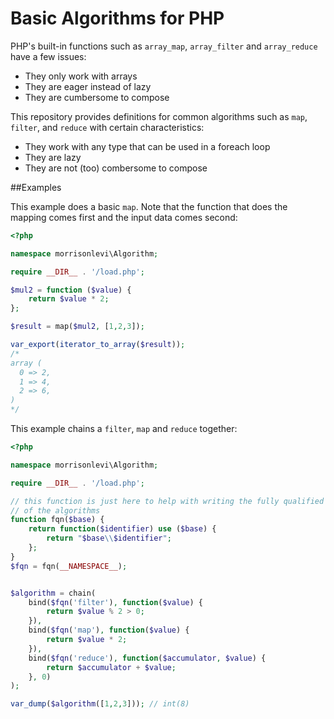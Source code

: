 # Basic Algorithms for PHP

PHP's built-in functions such as `array_map`, `array_filter` and `array_reduce` have a few issues:

  - They only work with arrays
  - They are eager instead of lazy
  - They are cumbersome to compose

This repository provides definitions for common algorithms such as `map`, `filter`, and `reduce` with certain characteristics:

  - They work with any type that can be used in a foreach loop
  - They are lazy
  - They are not (too) combersome to compose

##Examples

This example does a basic `map`. Note that the function that does the mapping comes first and the input data comes second:
```php
<?php

namespace morrisonlevi\Algorithm;

require __DIR__ . '/load.php';

$mul2 = function ($value) {
    return $value * 2;
};

$result = map($mul2, [1,2,3]);

var_export(iterator_to_array($result));
/*
array (
  0 => 2,
  1 => 4,
  2 => 6,
)
*/
```

This example chains a `filter`, `map` and `reduce` together:

```php
<?php

namespace morrisonlevi\Algorithm;

require __DIR__ . '/load.php';

// this function is just here to help with writing the fully qualified names
// of the algorithms
function fqn($base) {
    return function($identifier) use ($base) {
        return "$base\\$identifier";
    };
}
$fqn = fqn(__NAMESPACE__);


$algorithm = chain(
    bind($fqn('filter'), function($value) {
        return $value % 2 > 0;
    }),
    bind($fqn('map'), function($value) {
        return $value * 2;
    }),
    bind($fqn('reduce'), function($accumulator, $value) {
        return $accumulator + $value;
    }, 0)
);

var_dump($algorithm([1,2,3])); // int(8)
```

